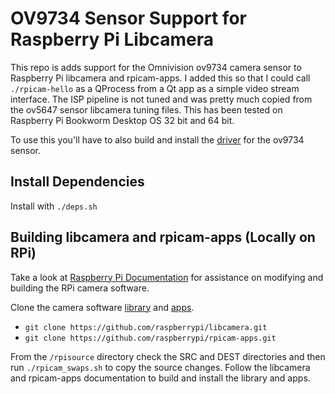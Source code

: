 # OV9734 Sensor Support for Raspberry Pi Libcamera

This repo is adds support for the Omnivision ov9734 camera sensor to Raspberry Pi libcamera and rpicam-apps. I added this so that I could call `./rpicam-hello` as a QProcess from a Qt app as a simple video stream interface. The ISP pipeline is not tuned and was pretty much copied from the ov5647 sensor libcamera tuning files. This has been tested on Raspberry Pi Bookworm Desktop OS 32 bit and 64 bit.

To use this you'll have to also build and install the [driver](https://github.com/jingram80024/ov9734-driver-raspberry-pi) for the ov9734 sensor.

## Install Dependencies

Install with `./deps.sh`

## Building libcamera and rpicam-apps (Locally on RPi)

Take a look at [Raspberry Pi Documentation](https://www.raspberrypi.com/documentation/computers/camera_software.html#building-libcamera-and-rpicam-apps) for assistance on modifying and building the RPi camera software.

Clone the camera software [library](https://github.com/raspberrypi/libcamera) and [apps](https://github.com/raspberrypi/rpicam-apps).

- `git clone https://github.com/raspberrypi/libcamera.git`
- `git clone https://github.com/raspberrypi/rpicam-apps.git`

From the `/rpisource` directory check the SRC and DEST directories and then run `./rpicam_swaps.sh` to copy the source changes. Follow the libcamera and rpicam-apps documentation to build and install the library and apps.